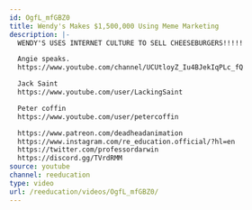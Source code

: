 ```yaml
---
id: OgfL_mfGBZ0
title: Wendy's Makes $1,500,000 Using Meme Marketing
description: |-
  WENDY'S USES INTERNET CULTURE TO SELL CHEESEBURGERS!!!!!

  Angie speaks.
  https://www.youtube.com/channel/UCUtloyZ_Iu4BJekIqPLc_fQ

  Jack Saint
  https://www.youtube.com/user/LackingSaint

  Peter coffin
  https://www.youtube.com/user/petercoffin

  https://www.patreon.com/deadheadanimation
  https://www.instagram.com/re_education.official/?hl=en
  https://twitter.com/professordarwin
  https://discord.gg/TVrdRMM
source: youtube
channel: reeducation
type: video
url: /reeducation/videos/OgfL_mfGBZ0/
---
```

